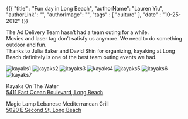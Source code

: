 {{{
  "title" : "Fun day in Long Beach",
  "authorName": "Lauren Yiu",
  "authorLink": "",
  "authorImage": "",
  "tags" : [ "culture" ],
  "date" : "10-25-2012"
}}}

The Ad Delivery Team hasn’t had a team outing for a while.  
Movies and laser tag don’t satisfy us anymore.  We need to do something outdoor and fun.  
Thanks to Julia Baker and David Shin for organizing, kayaking at Long Beach definitely is one of the best team outing events we had.

![kayaks1](http://farm9.staticflickr.com/8052/8123088176_ab25c9a756_z.jpg)
![kayaks2](http://i.imgur.com/JvZ4v.jpg)
![kayaks3](http://i.imgur.com/Eamfw.jpg)
![kayaks4](http://i.imgur.com/C10ni.jpg)
![kayaks5](http://i.imgur.com/WgDfn.jpg)
![kayaks6](http://farm9.staticflickr.com/8187/8123137984_b79c1b0dfa.jpg)
![kayaks7](http://farm9.staticflickr.com/8472/8123137286_b2280212be.jpg)

Kayaks On The Water  
[5411 East Ocean Boulevard, Long Beach](http://goo.gl/maps/LlYRG)

Magic Lamp Lebanese Mediterranean Grill  
[5020 E Second St, Long Beach](http://goo.gl/maps/xA92Q)

